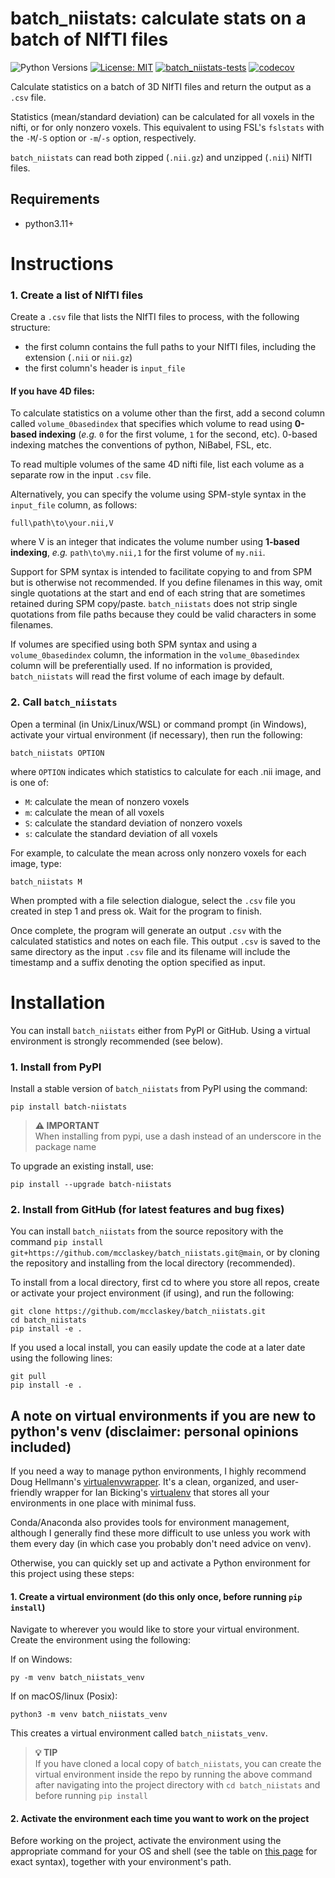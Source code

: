 # batch_niistats: calculate stats on a batch of NIfTI files
![Python Versions](https://img.shields.io/badge/python-3.11%20|%203.12%20|%203.13-blue) [![License: MIT](https://img.shields.io/badge/License-MIT-green.svg)](LICENSE) [![batch_niistats-tests](https://img.shields.io/github/actions/workflow/status/mcclaskey/batch_niistats/python-package.yml?label=batch_niistats-tests&logo=github)](https://github.com/mcclaskey/batch_niistats/actions/workflows/python-package.yml)
 [![codecov](https://codecov.io/gh/mcclaskey/batch_niistats/branch/main/graph/badge.svg)](https://codecov.io/gh/mcclaskey/batch_niistats)


Calculate statistics on a batch of 3D NIfTI files and return the output as a `.csv` file.

Statistics (mean/standard deviation) can be calculated for all voxels in the nifti, or for only nonzero voxels. This equivalent to using FSL's `fslstats` with the `-M`/`-S` option or `-m`/`-s` option, respectively.

`batch_niistats` can read both zipped (`.nii.gz`) and unzipped (`.nii`) NIfTI files.

## Requirements
* python3.11+

# Instructions

### 1. Create a list of NIfTI files
Create a `.csv` file that lists the NIfTI files to process, with the following structure:
- the first column contains the full paths to your NIfTI files, including the extension (`.nii` or `nii.gz`)
- the first column's header is `input_file` 

#### If you have 4D files:
To calculate statistics on a volume other than the first, add a second column called `volume_0basedindex` that specifies which volume to read using **0-based indexing** (_e.g._ `0` for the first volume, `1` for the second, etc). 0-based indexing matches the conventions of python, NiBabel, FSL, etc. 

To read multiple volumes of the same 4D nifti file, list each volume as a separate row in the input `.csv` file.

Alternatively, you can specify the volume using SPM-style syntax in the `input_file` column, as follows: 
```
full\path\to\your.nii,V
```
where V is an integer that indicates the volume number using **1-based indexing**, _e.g._ `path\to\my.nii,1` for the first volume of `my.nii`. 

Support for SPM syntax is intended to facilitate copying to and from SPM but is otherwise not recommended. If you define filenames in this way, omit single quotations at the start and end of each string that are sometimes retained during SPM copy/paste. `batch_niistats` does not strip single quotations from file paths because they could be valid characters in some filenames.

If volumes are specified using both SPM syntax and using a `volume_0basedindex` column, the information in the `volume_0basedindex` column will be preferentially used. If no information is provided, `batch_niistats` will read the first volume of each image by default.

### 2. Call `batch_niistats` 

Open a terminal (in Unix/Linux/WSL) or command prompt (in Windows), activate your virtual environment (if necessary), then run the following:
```
batch_niistats OPTION
```
where `OPTION` indicates which statistics to calculate for each .nii image, and is one of: 
- `M`: calculate the mean of nonzero voxels
- `m`: calculate the mean of all voxels
- `S`: calculate the standard deviation of nonzero voxels
- `s`: calculate the standard deviation of all voxels

For example, to calculate the mean across only nonzero voxels for each image, type:
```
batch_niistats M
```

When prompted with a file selection dialogue, select the `.csv` file you created in step 1 and press ok. Wait for the program to finish.

Once complete, the program will generate an output `.csv` with the calculated statistics and notes on each file. This output `.csv` is saved to the same directory as the input `.csv` file and its filename will include the timestamp and a suffix denoting the option specified as input. 

# Installation
You can install `batch_niistats` either from PyPI or GitHub. Using a virtual environment is strongly recommended (see below).

### 1. Install from PyPI
Install a stable version of `batch_niistats` from PyPI using the command: 
```
pip install batch-niistats
```

> **⚠️ IMPORTANT**  
> When installing from pypi, use a dash instead of an underscore in the package name


To upgrade an existing install, use: 
```
pip install --upgrade batch-niistats
```
### 2. Install from GitHub (for latest features and bug fixes)
You can install `batch_niistats` from the source repository with the command `pip install git+https://github.com/mcclaskey/batch_niistats.git@main`, or by cloning the repository and installing from the local directory (recommended). 

To install from a local directory, first cd to where you store all repos, create or activate your project environment (if using), and run the following:
```
git clone https://github.com/mcclaskey/batch_niistats.git
cd batch_niistats
pip install -e .
```
If you used a local install, you can easily update the code at a later date using the following lines:

```
git pull
pip install -e .
```

## A note on virtual environments if you are new to python's venv (disclaimer: personal opinions included)
If you need a way to manage python environments, I highly recommend Doug Hellmann's [virtualenvwrapper](https://virtualenvwrapper.readthedocs.io/en/latest/). It's a clean, organized, and user-friendly wrapper for Ian Bicking's [virtualenv](https://pypi.org/project/virtualenv/) that stores all your environments in one place with minimal fuss. 

Conda/Anaconda also provides tools for environment management, although I generally find these more difficult to use unless you work with them every day (in which case you probably don't need advice on venv). 

Otherwise, you can quickly set up and activate a Python environment for this project using these steps:

#### 1. Create a virtual environment (do this only once, before running `pip install`)
Navigate to wherever you would like to store your virtual environment. Create the environment using the following:

If on Windows:
```
py -m venv batch_niistats_venv
```

If on macOS/linux (Posix):
```
python3 -m venv batch_niistats_venv
```

This creates a virtual environment called `batch_niistats_venv`.

> **💡 TIP**  
> If you have cloned a local copy of `batch_niistats`, you can create the virtual environment inside the repo by running the above command after navigating into the project directory with `cd batch_niistats` and before running `pip install`

#### 2. Activate the environment each time you want to work on the project
Before working on the project, activate the environment using the appropriate command for your OS and shell (see the table on [this page](https://docs.python.org/3/library/venv.html#how-venvs-work) for exact syntax), together with your environment's path.
